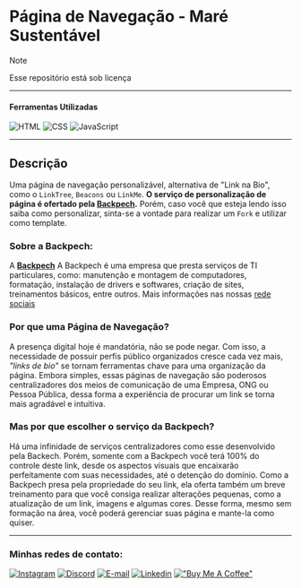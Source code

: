 <!-- Cabeçalho -->

# Página de Navegação - Maré Sustentável

> [!NOTE]
> Esse repositório está sob licença

___

#### Ferramentas Utilizadas

![HTML](https://skillicons.dev/icons?i=html)
![CSS](https://skillicons.dev/icons?i=css)
![JavaScript](https://skillicons.dev/icons?i=javascript)

___

<!-- Corpo do README -->
## Descrição

Uma página de navegação personalizável, alternativa de "Link na Bio", como o `LinkTree`, `Beacons` ou `LinkMe`. **O serviço de personalização de página é ofertado pela [Backpech](https://www.instagram.com/back.pech/).** Porém, caso você que esteja lendo isso saiba como personalizar, sinta-se a vontade para realizar um `Fork` e utilizar como template.

### Sobre a Backpech:

A **[Backpech](https://www.instagram.com/back.pech/)** A Backpech é uma empresa que presta serviços de TI particulares, como: manutenção e montagem de computadores, formatação, instalação de drivers e softwares, criação de sites, treinamentos básicos, entre outros. Mais informações nas nossas [rede sociais]()

### Por que uma Página de Navegação?

A presença digital hoje é mandatória, não se pode negar. Com isso, a necessidade de possuir perfis público organizados cresce cada vez mais, *"links de bio"* se tornam ferramentas chave para uma organização da página. Embora simples, essas páginas de navegação são poderosos centralizadores dos meios de comunicação de uma Empresa, ONG ou Pessoa Pública, dessa forma a experiência de procurar um link se torna mais agradável e intuitiva.

### Mas por que escolher o serviço da Backpech?

Há uma infinidade de serviços centralizadores como esse desenvolvido pela Backech. Porém, somente com a Backpech você terá 100% do controle deste link, desde os aspectos visuais que encaixarão perfeitamente com suas necessidades, até o detenção do domínio. Como a Backpech presa pela propriedade do seu link, ela oferta também um breve treinamento para que você consiga realizar alterações pequenas, como a atualização de um link, imagens e algumas cores. Desse forma, mesmo sem formação na área, você poderá gerenciar suas página e mante-la como quiser.
<!-- Corpo do README -->

___
<!-- Contato -->
### Minhas redes de contato:

[![Instagram](https://skillicons.dev/icons?i=instagram)](https://www.instagram.com/back.pech/)
[![Discord](https://skillicons.dev/icons?i=discord)](https://discord.gg/b3zP3ArVJk)
[![E-mail](https://skillicons.dev/icons?i=gmail)](mailto:backpech.ctt@gmail.com)
[![Linkedin](https://skillicons.dev/icons?i=linkedin)](https://www.linkedin.com/in/murilo-gritti)
[!["Buy Me A Coffee"](https://www.buymeacoffee.com/assets/img/custom_images/orange_img.png)](https://buymeacoffee.com/moonrilo)
<!-- Contato -->

[^1]: [Site - Maré Sustentável](https://maresustentavel.com.br/?fbclid=PAZXh0bgNhZW0CMTEAAaZsUWGqXKi4GQ6Ks4f50_F43RgIZ1ejccWeTh24w7mdGY8wNAW-boDFH-A_aem_ZmFrZWR1bW15MTZieXRlcw)

